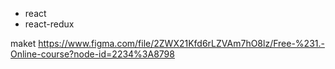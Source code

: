 - react
- react-redux


maket 
https://www.figma.com/file/2ZWX21Kfd6rLZVAm7hO8lz/Free-%231.-Online-course?node-id=2234%3A8798
